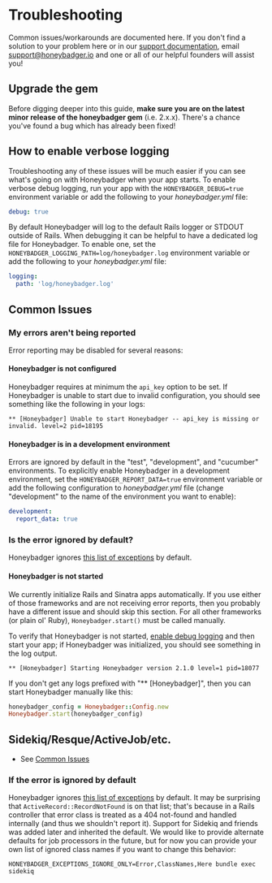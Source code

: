 # Troubleshooting

Common issues/workarounds are documented here. If you don't find a solution to
your problem here or in our [support
documentation](http://docs.honeybadger.io/), email support@honeybadger.io and
one or all of our helpful founders will assist you!

## Upgrade the gem

Before digging deeper into this guide, **make sure you are on the latest minor
release of the honeybadger gem** (i.e. 2.x.x). There's a chance you've found a bug
which has already been fixed!

## How to enable verbose logging

Troubleshooting any of these issues will be much easier if you can see what's
going on with Honeybadger when your app starts. To enable verbose debug logging,
run your app with the `HONEYBADGER_DEBUG=true` environment variable or add the
following to your *honeybadger.yml* file:

```yml
debug: true
```

By default Honeybadger will log to the default Rails logger or STDOUT outside of
Rails. When debugging it can be helpful to have a dedicated log file for
Honeybadger. To enable one, set the
`HONEYBADGER_LOGGING_PATH=log/honeybadger.log` environment variable or add the
following to your *honeybadger.yml* file:

```yml
logging:
  path: 'log/honeybadger.log'
```

## Common Issues

### My errors aren't being reported

Error reporting may be disabled for several reasons:

#### Honeybadger is not configured

Honeybadger requires at minimum the `api_key` option to be set. If Honeybadger
is unable to start due to invalid configuration, you should see something like
the following in your logs:

```
** [Honeybadger] Unable to start Honeybadger -- api_key is missing or invalid. level=2 pid=18195
```

#### Honeybadger is in a development environment

Errors are ignored by default in the "test", "development", and "cucumber"
environments. To explicitly enable Honeybadger in a development environment, set
the `HONEYBADGER_REPORT_DATA=true` environment variable or add the following
configuration to *honeybadger.yml* file (change "development" to the name of the
environment you want to enable):

```yml
development:
  report_data: true
```

### Is the error ignored by default?

Honeybadger ignores [this list of
exceptions](https://github.com/honeybadger-io/honeybadger-ruby/blob/master/lib/honeybadger/config/defaults.rb#L7)
by default.

#### Honeybadger is not started

We currently initialize Rails and Sinatra apps automatically. If you use either
of those frameworks and are not receiving error reports, then you probably have
a different issue and should skip this section. For all other frameworks (or
plain ol' Ruby), `Honeybadger.start()` must be called manually.

To verify that Honeybadger is not started, [enable debug
logging](#how-to-enable-verbose-logging) and then start your app; if Honeybadger
was initialized, you should see something in the log output.

```
** [Honeybadger] Starting Honeybadger version 2.1.0 level=1 pid=18077
```

If you don't get any logs prefixed with "** [Honeybadger]", then you can start
Honeybadger manually like this:

```ruby
honeybadger_config = Honeybadger::Config.new
Honeybadger.start(honeybadger_config)
```

## Sidekiq/Resque/ActiveJob/etc.

- See [Common Issues](#common-issues)

### If the error is ignored by default

Honeybadger ignores [this list of
exceptions](https://github.com/honeybadger-io/honeybadger-ruby/blob/master/lib/honeybadger/config/defaults.rb#L7)
by default. It may be surprising that `ActiveRecord::RecordNotFound` is on that
list; that's because in a Rails controller that error class is treated as a 404
not-found and handled internally (and thus we shouldn't report it).  Support for
Sidekiq and friends was added later and inherited the default. We would like to
provide alternate defaults for job processors in the future, but for now you can
provide your own list of ignored class names if you want to change this
behavior:

```
HONEYBADGER_EXCEPTIONS_IGNORE_ONLY=Error,ClassNames,Here bundle exec sidekiq
```
